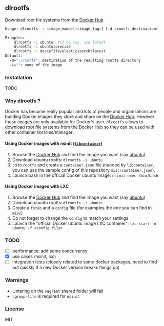 ## dlrootfs

Download root file systems from the [Docker Hub](https://registry.hub.docker.com/)

````bash
Usage: dlrootfs -i <image_name>[:<image_tag>] [-d <rootfs_destination>]

Examples:
	dlrootfs -i ubuntu  #if no tag, use latest
	dlrootfs -i ubuntu:precise
	dlrootfs -i dockefile/elasticsearch:latest
Default:
  -d="./rootfs": destination of the resulting rootfs directory
  -i="": name of the image
````

### Installation
 TODO

### Why dlrootfs ?

Docker has become really popular and lots of people and organisations are building Docker images they store
and share on the [Docker Hub](https://registry.hub.docker.com/). However these images are only available for
Docker's user. `dlrootfs` allows to download root file systems from the Docker Hub so they can be used
with other container libraries/manager:

#### Using Docker images with nsinit ([`libcontainer`](https://github.com/docker/libcontainer))

1. Browse the [Docker Hub](https://registry.hub.docker.com/) and find the image you want (say [ubuntu](https://registry.hub.docker.com/u/library/ubuntu/))
2. Download ubuntu rootfs: `dlrootfs -i ubuntu`
3. `cd` to `rootfs` and create a `container.json` file (needed by `libcontainer`, you can use the sample config of this repository `misc/container.json`).
4. Launch bash in the official Docker ubuntu image: `nsinit exec /bin/bash`

#### Using Docker images with LXC

1. Browse the [Docker Hub](https://registry.hub.docker.com/) and find the image you want (say [ubuntu](https://registry.hub.docker.com/u/library/ubuntu/))
2. Download ubuntu rootfs: `dlrootfs -i ubuntu`
3. Create a `fstab` and a `config` file (for examples the one you can find in `misc`)
4. Do not forget to change the `config` to match your settings
5. Launch the "official Docker ubuntu image LXC container": `lxc-start -n ubuntu -f <config file>`

### TODO

- [ ] performance: add some concurrency
- [x] use cases (nsinit, lxc)
- [ ] integration tests (closely related to some docker packages, need to find out quickly if a new Docker version breaks things up)

### Warnings

* Untaring on the `vagrant` shared folder will fail
* `cgroup-lite` is required for `nsinit`

### License

MIT
